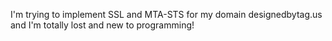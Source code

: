I'm trying to implement SSL and MTA-STS for my domain designedbytag.us
and I'm totally lost and new to programming!
